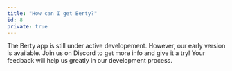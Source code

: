 ```yaml
---
title: "How can I get Berty?"
id: 8
private: true
---
```


The Berty app is still under active developement. However, our early version is available. Join us on Discord to get more info and give it a try! Your feedback will help us greatly in our development process.
